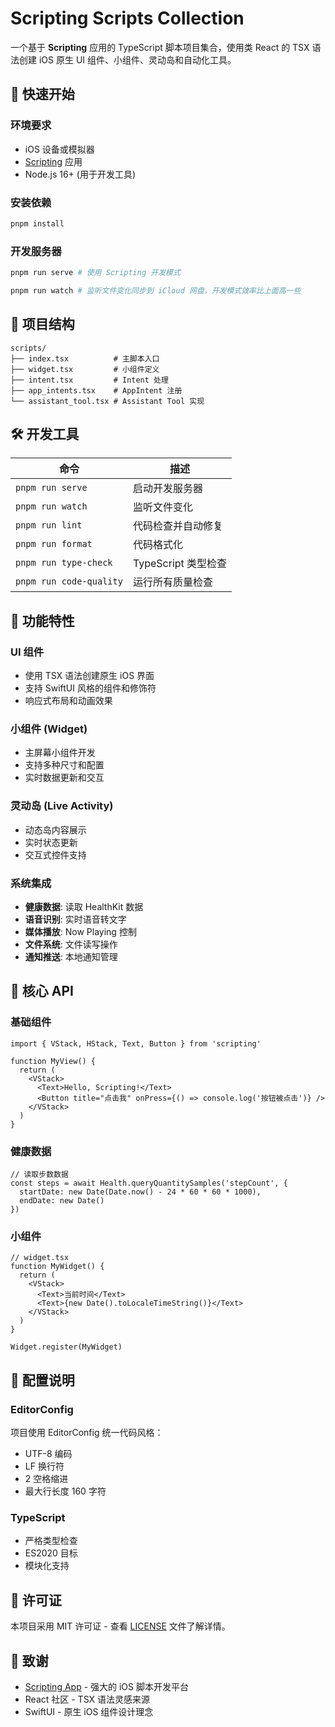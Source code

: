 # Scripting Scripts Collection

一个基于 **Scripting** 应用的 TypeScript 脚本项目集合，使用类 React 的 TSX 语法创建 iOS 原生 UI 组件、小组件、灵动岛和自动化工具。

## 🚀 快速开始

### 环境要求

- iOS 设备或模拟器
- [Scripting](https://apps.apple.com/app/scripting/id1471239139) 应用
- Node.js 16+ (用于开发工具)

### 安装依赖

```bash
pnpm install
```

### 开发服务器

```bash
pnpm run serve # 使用 Scripting 开发模式

pnpm run watch # 监听文件变化同步到 iCloud 网盘，开发模式效率比上面高一些
```

## 📁 项目结构

```
scripts/
├── index.tsx          # 主脚本入口
├── widget.tsx         # 小组件定义
├── intent.tsx         # Intent 处理
├── app_intents.tsx    # AppIntent 注册
└── assistant_tool.tsx # Assistant Tool 实现
```

## 🛠️ 开发工具

| 命令 | 描述 |
|------|------|
| `pnpm run serve` | 启动开发服务器 |
| `pnpm run watch` | 监听文件变化 |
| `pnpm run lint` | 代码检查并自动修复 |
| `pnpm run format` | 代码格式化 |
| `pnpm run type-check` | TypeScript 类型检查 |
| `pnpm run code-quality` | 运行所有质量检查 |

## 📱 功能特性

### UI 组件
- 使用 TSX 语法创建原生 iOS 界面
- 支持 SwiftUI 风格的组件和修饰符
- 响应式布局和动画效果

### 小组件 (Widget)
- 主屏幕小组件开发
- 支持多种尺寸和配置
- 实时数据更新和交互

### 灵动岛 (Live Activity)
- 动态岛内容展示
- 实时状态更新
- 交互式控件支持

### 系统集成
- **健康数据**: 读取 HealthKit 数据
- **语音识别**: 实时语音转文字
- **媒体播放**: Now Playing 控制
- **文件系统**: 文件读写操作
- **通知推送**: 本地通知管理

## 📖 核心 API

### 基础组件
```tsx
import { VStack, HStack, Text, Button } from 'scripting'

function MyView() {
  return (
    <VStack>
      <Text>Hello, Scripting!</Text>
      <Button title="点击我" onPress={() => console.log('按钮被点击')} />
    </VStack>
  )
}
```

### 健康数据
```tsx
// 读取步数数据
const steps = await Health.queryQuantitySamples('stepCount', {
  startDate: new Date(Date.now() - 24 * 60 * 60 * 1000),
  endDate: new Date()
})
```

### 小组件
```tsx
// widget.tsx
function MyWidget() {
  return (
    <VStack>
      <Text>当前时间</Text>
      <Text>{new Date().toLocaleTimeString()}</Text>
    </VStack>
  )
}

Widget.register(MyWidget)
```

## 🔧 配置说明

### EditorConfig
项目使用 EditorConfig 统一代码风格：
- UTF-8 编码
- LF 换行符
- 2 空格缩进
- 最大行长度 160 字符

### TypeScript
- 严格类型检查
- ES2020 目标
- 模块化支持

## 📄 许可证

本项目采用 MIT 许可证 - 查看 [LICENSE](LICENSE) 文件了解详情。

## 🙏 致谢

- [Scripting App](https://apps.apple.com/app/scripting/id1471239139) - 强大的 iOS 脚本开发平台
- React 社区 - TSX 语法灵感来源
- SwiftUI - 原生 iOS 组件设计理念
